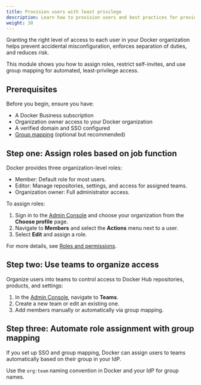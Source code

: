 ```yaml
---
title: Provision users with least privilege
description: Learn how to provision users and best practices for providing least privilege permissions.
weight: 30
---
```


Granting the right level of access to each user in your Docker organization
helps prevent accidental misconfiguration, enforces separation of duties, and
reduces risk.

This module shows you how to assign roles, restrict self-invites, and use group
mapping for automated, least-privilege access.

## Prerequisites

Before you begin, ensure you have:

- A Docker Business subscription
- Organization owner access to your Docker organization
- A verified domain and SSO configured
- [Group mapping](https://docs.docker.com/security/for-admins/provisioning/group-mapping/) (optional but recommended)

## Step one: Assign roles based on job function

Docker provides three organization-level roles:

- Member: Default role for most users.
- Editor: Manage repositories, settings, and access for assigned teams.
- Organization owner: Full administrator access.

To assign roles:

1. Sign in to the [Admin Console](https://app.docker.com/admin) and choose your
organization from the **Choose profile** page.
2. Navigate to **Members** and select the **Actions** menu next to a user.
3. Select **Edit** and assign a role.

For more details, see [Roles and permissions]().

## Step two: Use teams to organize access

Organize users into teams to control access to Docker Hub repositories,
products, and settings:

1. In the [Admin Console](https://app.docker.com/admin), navigate to **Teams**.
2. Create a new team or edit an existing one.
3. Add members manually or automatically via group mapping.

## Step three: Automate role assignment with group mapping

If you set up SSO and group mapping, Docker can assign users to teams automatically based on their group in your IdP.

Use the `org:team` naming convention in Docker and your IdP for group names.
